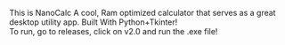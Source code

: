 This is NanoCalc
A cool, Ram optimized calculator that serves as a great desktop utility app.
Built With Python+Tkinter!
<br>
To run, go to releases, click on v2.0 and run the .exe file!
